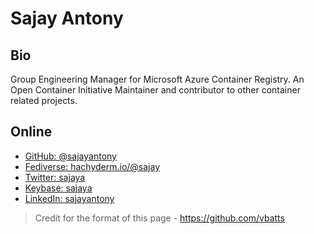 # Sajay Antony

## Bio

Group Engineering Manager for Microsoft Azure Container Registry. An Open Container Initiative Maintainer and contributor to other container related projects.

## Online

* [GitHub: @sajayantony](https://github.com/sajayantony/)
* [Fediverse: hachyderm.io/@sajay](https://hachyderm.io/@sajay)
* [Twitter: sajaya](https://twitter.com/sajaya)
* [Keybase: sajaya](https://keybase.io/sajaya)
* [LinkedIn: sajayantony](https://www.linkedin.com/in/sajayantony/)

> Credit for the format of this page - https://github.com/vbatts
